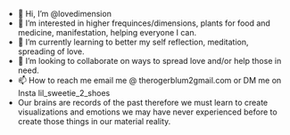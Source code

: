 - 👋 Hi, I’m @lovedimension
- 👀 I’m interested in higher frequinces/dimensions, plants for food and medicine, manifestation, helping everyone I can. 
- 🌱 I’m currently learning to better my self reflection, meditation, spreading of love.
- 💞️ I’m looking to collaborate on ways to spread love and/or help those in need. 
- 📫 How to reach me email me @ therogerblum2gmail.com or DM me on Insta lil_sweetie_2_shoes
- Our brains are records of the past therefore we must learn to create visualizations and emotions we may have never experienced before to create those things in our material reality.

<!---
lovedimension/lovedimension is a ✨ special ✨ repository because its `README.md` (this file) appears on your GitHub profile.
You can click the Preview link to take a look at your changes.
--->
